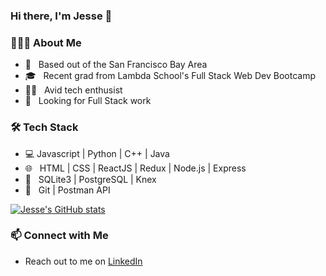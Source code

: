 ### Hi there, I'm Jesse 👋

<h3> 👨🏻‍💻 About Me </h3>

- 🌉 &nbsp; Based out of the San Francisco Bay Area
- 🎓 &nbsp; Recent grad from Lambda School's Full Stack Web Dev Bootcamp
- 👨‍💻 &nbsp; Avid tech enthusist
- 🤝 &nbsp; Looking for Full Stack work

<h3>🛠 Tech Stack</h3>

- 💻 Javascript | Python | C++ | Java
- 🌐 &nbsp; HTML | CSS | ReactJS | Redux | Node.js | Express
- 🎫 &nbsp; SQLite3 | PostgreSQL | Knex
- 🔧 &nbsp; Git | Postman API 


[![Jesse's GitHub stats](https://github-readme-stats.vercel.app/api?username=JLeegwater)](https://github.com/JLeegwater/github-readme-stats)


### 📫 Connect with Me

 - Reach out to me on [LinkedIn](https://www.linkedin.com/in/jesse-leegwater/)
